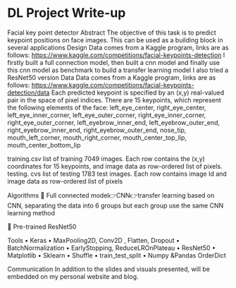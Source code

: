 # DL Project Write-up
Facial key point detector
Abstract
The objective of this task is to predict keypoint positions on face images. This can be used as a building block in several applications
Design
Data comes from a Kaggle program, links are as follows:
https://www.kaggle.com/competitions/facial-keypoints-detection
I firstly built a full connection model, then built a cnn model and finally use this cnn model as benchmark to build a transfer learning model
I also tried a ResNet50 version
Data
Data comes from a Kaggle program, links are as follows:
https://www.kaggle.com/competitions/facial-keypoints-detection/data
Each predicted keypoint is specified by an (x,y) real-valued pair in the space of pixel indices. There are 15 keypoints, which represent the following elements of the face:
left_eye_center, right_eye_center, left_eye_inner_corner, left_eye_outer_corner, right_eye_inner_corner, right_eye_outer_corner, left_eyebrow_inner_end, left_eyebrow_outer_end, right_eyebrow_inner_end, right_eyebrow_outer_end, nose_tip, mouth_left_corner, mouth_right_corner, mouth_center_top_lip, mouth_center_bottom_lip

training.csv list of training 7049 images. Each row contains the (x,y) coordinates for 15 keypoints, and image data as row-ordered list of pixels. 
testing. cvs list of testing 1783 test images. Each row contains image Id and image data as row-ordered list of pixels


Algorithms
	Full connected model👉CNN👉transfer learning based on CNN, separating the data into 6 groups but each group use the same CNN learning method

	Pre-trained ResNet50

Tools
•	Keras
•	MaxPooling2D, Conv2D , Flatten, Dropout
•	BatchNormalization
•	EarlyStopping, ReduceLROnPlateau
•	ResNet50
•	Matplotlib
•	Sklearn
•	Shuffle
•	train_test_split
•	Numpy &Pandas
OrderDict

Communication
In addition to the slides and visuals presented, will be embedded on my personal website and blog.

